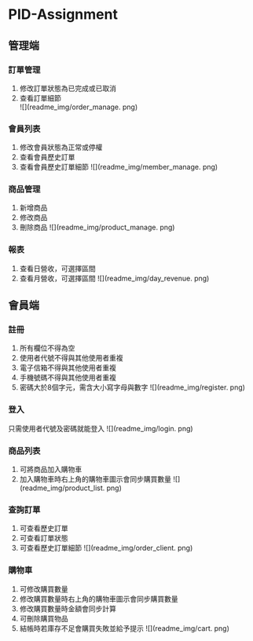 # PID-Assignment
## 管理端
### 訂單管理
1. 修改訂單狀態為已完成或已取消
1. 查看訂單細節<br>
![](readme_img/order_manage. png)
### 會員列表
1. 修改會員狀態為正常或停權
1. 查看會員歷史訂單
1. 查看會員歷史訂單細節
![](readme_img/member_manage. png)
### 商品管理
1. 新增商品
1. 修改商品
1. 刪除商品
![](readme_img/product_manage. png)
### 報表
1. 查看日營收，可選擇區間
1. 查看月營收，可選擇區間
![](readme_img/day_revenue. png)
## 會員端
### 註冊
1. 所有欄位不得為空
1. 使用者代號不得與其他使用者重複
1. 電子信箱不得與其他使用者重複
1. 手機號碼不得與其他使用者重複
1. 密碼大於8個字元，需含大小寫字母與數字
![](readme_img/register. png)
### 登入
只需使用者代號及密碼就能登入
![](readme_img/login. png)
### 商品列表
1. 可將商品加入購物車
1. 加入購物車時右上角的購物車圖示會同步購買數量
![](readme_img/product_list. png)
### 查詢訂單
1. 可查看歷史訂單
1. 可查看訂單狀態
1. 可查看歷史訂單細節
![](readme_img/order_client. png)
### 購物車
1. 可修改購買數量
1. 修改購買數量時右上角的購物車圖示會同步購買數量
1. 修改購買數量時金額會同步計算
1. 可刪除購買物品
1. 結帳時若庫存不足會購買失敗並給予提示
![](readme_img/cart. png)